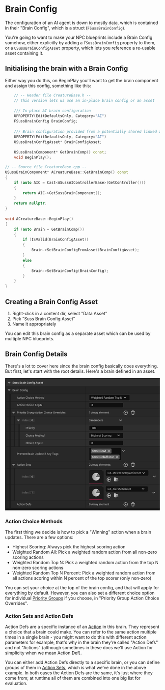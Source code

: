 # Brain Config

The configuration of an AI agent is down to mostly data, which is contained in their
"Brain Config", which is a struct (`FSussBrainConfig`).

You're going to want to make your NPC blueprints include a Brain Config somehow,
either explicitly by adding a `FSussBrainConfig` property to them, or a
`USussBrainConfigAsset` property, which lets you reference a re-usable asset containing it.


## Initialising the brain with a Brain Config
Either way you do this, on BeginPlay you'll want to get the brain component and
assign this config, something like this:

```c++ Header file
    // -- Header file CreatureBase.h -- 
    // This version lets us use an in-place brain config or an asset

    /// In-place AI brain configuration 
	UPROPERTY(EditDefaultsOnly, Category="AI")
	FSussBrainConfig BrainConfig;

	/// Brain configuration provided from a potentially shared linked asset (overrides BrainConfig)
	UPROPERTY(EditDefaultsOnly, Category="AI")
	USussBrainConfigAsset* BrainConfigAsset;

    USussBrainComponent* GetBrainComp() const;
    void BeginPlay();
```

```c++
// -- Source file CreatureBase.cpp -- 
USussBrainComponent* ACreatureBase::GetBrainComp() const
{
	if (auto AIC = Cast<ASussAIControllerBase>(GetController()))
	{
		return AIC->GetSussBrainComponent();
	}
	return nullptr;
}

void ACreatureBase::BeginPlay()
{
	if (auto Brain = GetBrainComp())
	{
		if (IsValid(BrainConfigAsset))
		{
			Brain->SetBrainConfigFromAsset(BrainConfigAsset);
		}
		else
		{
			Brain->SetBrainConfig(BrainConfig);
		}
	}
}
```

## Creating a Brain Config Asset

1. Right-click in a content dir, select "Data Asset"
2. Pick "Suss Brain Config Asset"
3. Name it appropriately

You can edit this brain config as a separate asset which can be used by multiple NPC
blueprints.

## Brain Config Details

There's a lot to cover here since the brain config basically does everything.
But first, let's start with the root details. Here's a brain defined in an asset.

![Brain Config Asset](img/BrainConfigAsset.png)

### Action Choice Methods

The first thing we decide is how to pick a "Winning" action when a brain updates.
There are a few options:

* Highest Scoring: Always pick the highest scoring action
* Weighted Random All: Pick a weighted random action from all non-zero scoring actions
* Weighted Random Top N: Pick a weighted random action from the top N non-zero scoring actions
* Weighted Random Top N Percent: Pick a weighted random action from all actions scoring within N percent of the top scorer (only non-zero)
	
You can set your choice at the top of the brain config, and that will apply for
everything by default. However, you can also set a different choice option for
individual [Priority Groups](Actions.md#priority-group) if you choose, 
in "Priority Group Action Choice Overrides".

### Action Sets and Action Defs

Action Defs are a specific instance of an [Action](Actions.md) in this brain. They represent
a choice that a brain could make. You can refer to the same action multiple times
in a single brain - you might want to do this with different action parameters for
example, that's why in the brain they're called "Action Defs" and not "Actions" (although
sometimes in these docs we'll use Action for simplicity when we mean Action Def).

You can either add Action Defs directly to a specific brain, or you can define
groups of them in [Action Sets](Actions.md#actionsets), which is what we've done in the above example.
In both cases the Action Defs are the same, it's just where they come from; at
runtime all of them are combined into one big list for evaluation.

